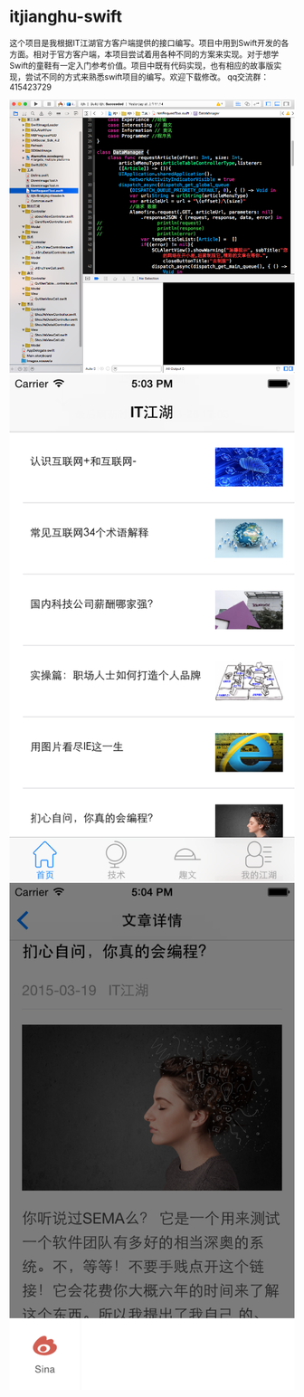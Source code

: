 # itjianghu-swift
这个项目是我根据IT江湖官方客户端提供的接口编写。项目中用到Swift开发的各方面。相对于官方客户端，本项目尝试着用各种不同的方案来实现。对于想学Swift的童鞋有一定入门参考价值。项目中既有代码实现，也有相应的故事版实现，尝试不同的方式来熟悉swift项目的编写。欢迎下载修改。
qq交流群：415423729

![image](https://github.com/huang303513/itjianghu-swift/raw/master/itjh/1.png)
![image](https://github.com/huang303513/itjianghu-swift/raw/master/itjh/2.png)
![image](https://github.com/huang303513/itjianghu-swift/raw/master/itjh/3.png)




